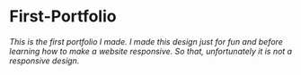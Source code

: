 # First-Portfolio

###### This is the first portfolio I made. I made this design just for fun and before learning how to make a website responsive. So that, unfortunately it is not a responsive design.
